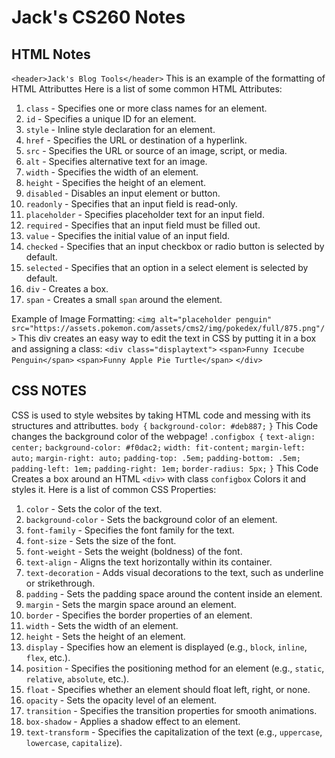 # Jack's CS260 Notes

## HTML Notes
  `<header>Jack's Blog Tools</header>`
This is an example of the formatting of HTML Attributtes
Here is a list of some common HTML Attributes:
1. `class` - Specifies one or more class names for an element.
2. `id` - Specifies a unique ID for an element.
3. `style` - Inline style declaration for an element.
4. `href` - Specifies the URL or destination of a hyperlink.
5. `src` - Specifies the URL or source of an image, script, or media.
6. `alt` - Specifies alternative text for an image.
7. `width` - Specifies the width of an element.
8. `height` - Specifies the height of an element.
9. `disabled` - Disables an input element or button.
10. `readonly` - Specifies that an input field is read-only.
11. `placeholder` - Specifies placeholder text for an input field.
12. `required` - Specifies that an input field must be filled out.
13. `value` - Specifies the initial value of an input field.
14. `checked` - Specifies that an input checkbox or radio button is selected by default.
15. `selected` - Specifies that an option in a select element is selected by default.
16. `div` - Creates a box.
17. `span` - Creates a small `span` around the element.

  Example of Image Formatting:
    `<img alt="placeholder penguin" src="https://assets.pokemon.com/assets/cms2/img/pokedex/full/875.png"/>`
  This div creates an easy way to edit the text in CSS by putting it in a box and assigning a class:
    `<div class="displaytext">`
          `<span>Funny Icecube Penguin</span>`
          `<span>Funny Apple Pie Turtle</span>`
        `</div>`

## CSS NOTES
  CSS is used to style websites by taking HTML code and messing with its structures and attributtes.
  `body {`
    `background-color: #deb887;`
  `}`
  This Code changes the background color of the webpage!
  `.configbox {`
    `text-align: center;`
    `background-color: #f0dac2;`
    `width: fit-content;`
    `margin-left: auto;`
    `margin-right: auto;`
    `padding-top: .5em;`
    `padding-bottom: .5em;`
    `padding-left: 1em;`
    `padding-right: 1em;`
    `border-radius: 5px;`
  `}`
  This Code Creates a box around an HTML `<div>` with class `configbox` Colors it and styles it.
  Here is a list of common CSS Properties:
1. `color` - Sets the color of the text.
2. `background-color` - Sets the background color of an element.
3. `font-family` - Specifies the font family for the text.
4. `font-size` - Sets the size of the font.
5. `font-weight` - Sets the weight (boldness) of the font.
6. `text-align` - Aligns the text horizontally within its container.
7. `text-decoration` - Adds visual decorations to the text, such as underline or strikethrough.
8. `padding` - Sets the padding space around the content inside an element.
9. `margin` - Sets the margin space around an element.
10. `border` - Specifies the border properties of an element.
11. `width` - Sets the width of an element.
12. `height` - Sets the height of an element.
13. `display` - Specifies how an element is displayed (e.g., `block`, `inline`, `flex`, etc.).
14. `position` - Specifies the positioning method for an element (e.g., `static`, `relative`, `absolute`, etc.).
15. `float` - Specifies whether an element should float left, right, or none.
16. `opacity` - Sets the opacity level of an element.
17. `transition` - Specifies the transition properties for smooth animations.
18. `box-shadow` - Applies a shadow effect to an element.
19. `text-transform` - Specifies the capitalization of the text (e.g., `uppercase`, `lowercase`, `capitalize`).

 